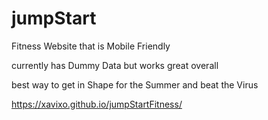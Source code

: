 # jumpStart

Fitness Website that is Mobile Friendly

currently has Dummy Data but works great overall

best way to get in Shape for the Summer and beat the Virus

https://xavixo.github.io/jumpStartFitness/
